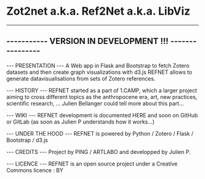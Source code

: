 # Zot2net a.k.a. Ref2Net a.k.a. LibViz

-------------------------------------------------------
----------- VERSION IN DEVELOPMENT !!! ----------------
-------------------------------------------------------

--- PRESENTATION ---
A Web app in Flask and Bootstrap to fetch Zotero datasets and then create graph visualizations with d3.js
REFNET allows to generate datavisualisations from sets of Zotero references.

--- HISTORY ---
REFNET started as a part of 1.CAMP, which a larger project aiming to cross different topics as the anthropocene era, art, new practices, scientific research, ... Julien Bellanger could tell more about this part...

--- WIKI ---
REFNET development is documented HERE and soon on GitHub or GitLab (as soon as Julien P understands how it works...)

--- UNDER THE HOOD ---
REFNET is powered by Python / Zotero / Flask / Bootstrap / d3.js

--- CREDITS ---
Project by PING / ARTLABO and developped by Julien P.

--- LICENCE ---
REFNET is an open source project under a Creative Commons licence : BY
